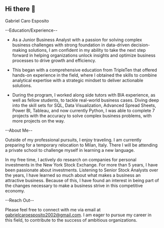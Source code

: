 ## Hi there 👋

Gabriel Caro Esposito 

--Education/Experience--

* As a Junior Business Analyst with a passion for solving complex business challenges with strong foundation in data-driven decision-making solutions, I am confident in my ability to take the next step forward in helping organizations unlock insights and optimize business processes to drive growth and efficiency. 
 
* This began with a comprehensive education from TripleTen that offered hands-on experience in the field, where I obtained the skills to combine analytical expertise with a strategic mindset to deliver actionable solutions. 

* During the program, I worked along side tutors with BIA experience, as well as fellow students, to tackle real-world business cases. Diving deep into the skill sets for SQL, Data Visualization, Advanced Spread Sheets, Power BI, Tableau, and now currently Python, I was able to complete 7 projects with the accuracy to solve complex business problems, with more projects on the way.

--About Me--

Outside of my professional pursuits, I enjoy traveling. I am currently preparing for a temporary relocation to Milan, Italy. There I will be attending a private school to challenge myself in learning a new language.

In my free time, I actively do research on companies for personal investments in the New York Stock Exchange. For more than 5 years, I have been passionate about investments. Listening to Senior Stock Analysts over the years, I have learned so much about what makes a business an attractive business. Because of this, I have found an interest in being part of the changes necessary to make a business strive in this competitive economy.

--Reach Out--

Please feel free to connect with me via email at gabrielcaroesposito2002@gmail.com. I am eager to pursue my career in this field, to contribute to the success of ambitious organizations.
